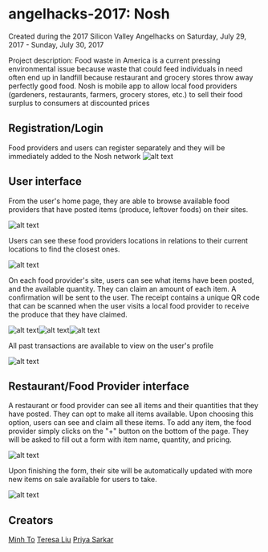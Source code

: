 # angelhacks-2017: Nosh

Created during the 2017 Silicon Valley Angelhacks on Saturday, July 29, 2017 - Sunday, July 30, 2017 

Project description: Food waste in America is a current pressing environmental issue because waste that could feed individuals in need often end up in landfill because restaurant and grocery stores throw away perfectly good food. Nosh is mobile app to allow local food providers (gardeners, restaurants, farmers, grocery stores, etc.) to sell their food surplus to consumers at discounted prices 

## Registration/Login
Food providers and users can register separately and they will be immediately added to the Nosh network 
![alt text](img/home.png "Home page")

## User interface
From the user's home page, they are able to browse available food providers that have posted items (produce, leftover foods) on their sites.

![alt text](img/userHome.png "User Home page")

Users can see these food providers locations in relations to their current locations to find the closest ones.

![alt text](img/map.png "Map page")

On each food provider's site, users can see what items have been posted, and the available quantity. They can claim an amount of each item. A confirmation will be sent to the user. The receipt contains a unique QR code that can be scanned when the user visits a local food provider to receive the produce that they have claimed.

![alt text](img/foodList.png "Food list page")![alt text](img/claim.png "Claim a product")![alt text](img/order.png "Order receipt page")

All past transactions are available to view on the user's profile

![alt text](img/userProfile.png "User Profile page")

## Restaurant/Food Provider interface
A restaurant or food provider can see all items and their quantities that they have posted. They can opt to make all items available. Upon choosing this option, users can see and claim all these items. To add any item, the food provider simply clicks on the "+" button on the bottom of the page. They will be asked to fill out a form with item name, quantity, and pricing.

![alt text](img/foodListRestaurant.png "Restaurant Inventory page")

Upon finishing the form, their site will be automatically updated with more new items on sale available for users to take.

![alt text](img/addItem.png "Restaurant Adding Item page")

## Creators
[Minh To](https://github.com/mnto) 
[Teresa Liu](https://github.com/teresaliu20) 
[Priya Sarkar](https://github.com/sarkarpm) 

